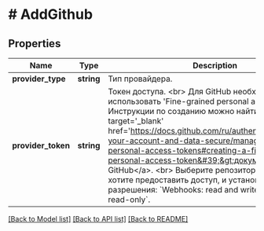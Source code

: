 # # AddGithub

## Properties

Name | Type | Description | Notes
------------ | ------------- | ------------- | -------------
**provider_type** | **string** | Тип провайдера. |
**provider_token** | **string** | Токен доступа. &lt;br&gt; Для GitHub необходимо использовать &#39;Fine-grained personal access token&#39;. Инструкции по созданию можно найти в &lt;a target&#x3D;&#39;_blank&#39; href&#x3D;&#39;https://docs.github.com/ru/authentication/keeping-your-account-and-data-secure/managing-your-personal-access-tokens#creating-a-fine-grained-personal-access-token&#39;&gt;документации GitHub&lt;/a&gt;. &lt;br&gt; Выберите репозитории, к которым хотите предоставить доступ, и установите следующие разрешения: &#x60;Webhooks: read and write&#x60;, &#x60;Contents: read-only&#x60;. |

[[Back to Model list]](../../README.md#models) [[Back to API list]](../../README.md#endpoints) [[Back to README]](../../README.md)
